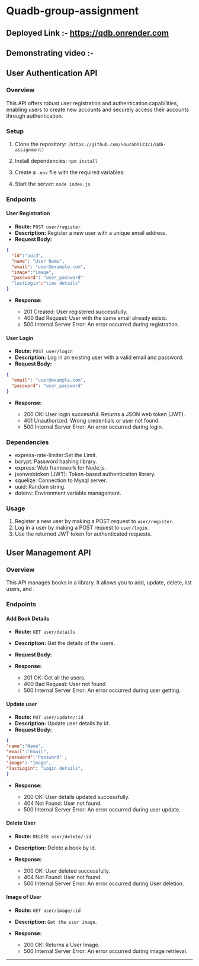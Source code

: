 # Quadb-group-assignment


## Deployed Link :- https://qdb.onrender.com
## Demonstrating video :- 

## User Authentication API


### Overview

This API offers robust user registration and authentication capabilities, enabling users to create new accounts and securely access their accounts through authentication.

### Setup

1. Clone the repository: `(https://github.com/Sourabh12321/Qdb-assignment)`
2. Install dependencies: `npm install`
3. Create a `.env` file with the required variables:


4. Start the server: `node index.js`

### Endpoints

#### User Registration

- **Route:** `POST user/register`
- **Description:** Register a new user with a unique email address.
- **Request Body:**

```json
{
  "id":"uuid",
  "name": "User Name",
  "email": "user@example.com",
  "image":"image",
  "password": "user_password"
  "lastLogin":"time details"
}
```

- **Response:**

  - 201 Created: User registered successfully.
  - 400 Bad Request: User with the same email already exists.
  - 500 Internal Server Error: An error occurred during registration.

#### User Login

- **Route:** `POST user/login`
- **Description:** Log in an existing user with a valid email and password.
- **Request Body:**

```json
{
  "email": "user@example.com",
  "password": "user_password"
}
```

- **Response:**

  - 200 OK: User login successful. Returns a JSON web token (JWT).
  - 401 Unauthorized: Wrong credentials or user not found.
  - 500 Internal Server Error: An error occurred during login.

### Dependencies

- express-rate-limiter:Set the Limit.
- bcrypt: Password hashing library.
- express: Web framework for Node.js.
- jsonwebtoken (JWT): Token-based authentication library.
- squelize: Connection to Mysql server.
- uuid: Random string.
- dotenv: Environment variable management.

### Usage

1. Register a new user by making a POST request to `user/register`.
2. Log in a user by making a POST request to `user/login`.
3. Use the returned JWT token for authenticated requests.


## User Management API

### Overview

This API manages books in a library. It allows you to add, update, delete, list users, and .

### Endpoints

#### Add Book Details

- **Route:** `GET user/details`
- **Description:** Get the details of the users.
- **Request Body:**

- **Response:**

  - 201 OK: Get all the users.
  - 400 Bad Request: User not found
  - 500 Internal Server Error: An error occurred during user getting.

#### Update user

- **Route:** `PUT user/update/:id`
- **Description:** Update user details by id.
- **Request Body:**

```json
{
"name":"Name",
"email":"Email",
"password":"Password" ,
"image": "Image",
"lastLogin": "Login details",
}
```

- **Response:**

  - 200 OK: User details updated successfully.
  - 404 Not Found: User not found.
  - 500 Internal Server Error: An error occurred during user update.

#### Delete User

- **Route:** `DELETE user/delete/:id`
- **Description:** Delete a book by id.
- **Response:**

  - 200 OK: User deleted successfully.
  - 404 Not Found: User not found.
  - 500 Internal Server Error: An error occurred during User deletion.

#### Image of User

- **Route:** `GET user/image/:id`
- **Description:** `Get the user image`.
- **Response:**

  - 200 OK: Returns a User Image.
  - 500 Internal Server Error: An error occurred during image retrieval.


---
